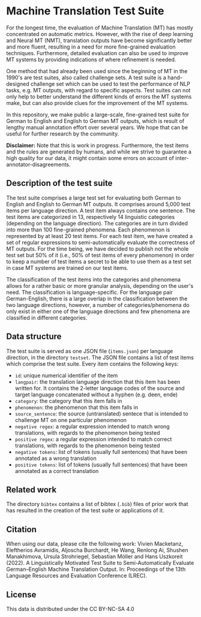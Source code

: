 # Machine Translation Test Suite

For the longest time, the evaluation of Machine Translation (MT) has mostly concentrated on automatic metrics. However, with the rise of deep learning and Neural MT (NMT), translation outputs have become significantly better and more fluent, resulting in a need for more fine-grained evaluation techniques. Furthermore, detailed evaluation can also be used to improve MT systems by providing indications of where refinement is needed. 

One method that had already been used since the beginning of MT in the 1990's are test suites, also called challenge sets. A test suite is a hand-designed challenge set which can be used to test the performance of NLP tasks, e.g. MT outputs, with regard to specific aspects. Test suites can not only help to better understand the different kinds of errors the MT systems make, but can also provide clues for the improvement of the MT systems.

In this repository, we make public a large-scale, fine-grained test suite for German to English and English to German MT outputs, which is result of lengthy manual annotation effort over several years. We hope that  can be useful for further research by the community.

__Disclaimer:__ Note that this is work in progress. Furthermore, the test items and the rules are generated by humans, and while we strive to guarantee a high quality for our data, it might contain some errors on account of inter-annotator-disagreements. 


## Description of the test suite
The test suite comprises a large test set for evaluating both German to English and English to German MT outputs. It comprises around 5,000 test items per language direction. A test item always contains one sentence. The test items are categorized in 13, respectively 14 linguistic categories (depending on the language direction). The categories are in turn divided into more than 100 fine-grained phenomena. Each phenomenon is represented by at least 20 test items. For each test item, we have created a set of regular expressions to semi-automatically evaluate the correctness of MT outputs.  For the time being, we have decided to publish not the whole test set but 50\% of it (i.e., 50\% of test items of every phenomenon) in order to keep a number of test items a secret to be able to use them as a test set in case MT systems are trained on our test items. 

The classification of the test items into the categories and phenomena allows for a rather basic or more granular analysis, depending on the user's need. The classification is language-specific. For the language pair German-English, there is a large overlap in the classification between the two language directions, however, a number of categories/phenomena do only exist in either one of the language directions and few phenomena are classified in different categories. 

## Data structure
The test suite is served as one JSON file (`items.json`) per language direction, in the directory `testset`. The JSON file contains a list of test items which comprise the test suite. Every item contains the following keys:
 - `id`: unique numerical identifier of the item
 - `langpair`: the translation language direction that this item has been written for. It contains the 2-letter language codes of the source and target language concatenated without a hyphen (e.g. deen, ende)
 - `category`: the category that this item falls in
 - `phenomenon`: the phenomenon that this item falls in
 - `source_sentence`: the source (untranslated) sentece that is intended to challenge MT on one particular phenomenon 
 - `negative regex`: a regular expression intended to match wrong translations, with regards to the phenomenon being tested
 - `positive regex`: a regular expression intended to match correct translations, with regards to the phenomenon being tested
 - `negative tokens`: list of tokens (usually full sentences) that have been annotated as a wrong translation
 - `positive tokens`: list of tokens (usually full sentences) that have been annotated as a correct translation

## Related work
The directory `bibtex` contains a list of bibtex (`.bib`) files of prior work that has resulted in the creation of the test suite or applications of it. 

## Citation
When using our data, please cite the following work:
Vivien Macketanz, Eleftherios Avramidis, Aljoscha Burchardt, He Wang, Renlong Ai, Shushen Manakhimova, Ursula Strohriegel, Sebastian Möller and Hans Uszkoreit (2022). A Linguistically Motivated Test Suite to Semi-Automatically Evaluate German–English Machine Translation Output. In: Proceedings of the 13th Language Resources and Evaluation Conference (LREC). 

## License
This data is distributed under the CC BY-NC-SA 4.0
